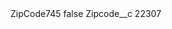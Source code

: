 <?xml version="1.0" encoding="UTF-8"?>
<CustomMetadata xmlns="http://soap.sforce.com/2006/04/metadata" xmlns:xsi="http://www.w3.org/2001/XMLSchema-instance" xmlns:xsd="http://www.w3.org/2001/XMLSchema">
    <label>ZipCode745</label>
    <protected>false</protected>
    <values>
        <field>Zipcode__c</field>
        <value xsi:type="xsd:string">22307</value>
    </values>
</CustomMetadata>
